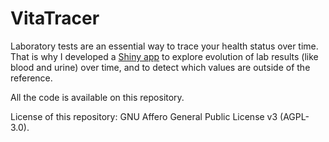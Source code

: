 # VitaTracer

Laboratory tests are an essential way to trace your health status over time. That is why I developed a <a class="reference external" href="https://andreslanzos.shinyapps.io/microwd_diversification">Shiny app</a> to explore evolution of lab results (like blood and urine) over time, and to detect which values are outside of the reference. 

All the code is available on this repository.

License of this repository: GNU Affero General Public License v3 (AGPL-3.0).
